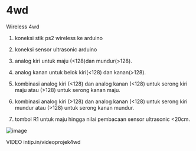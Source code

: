 # 4wd
Wireless 4wd

1. koneksi stik ps2 wireless ke arduino
2. koneksi sensor ultrasonic arduino

3. analog kiri untuk maju (<128)dan mundur(>128).
4. analog kanan untuk belok kiri(<128) dan kanan(>128).
5. kombinasi analog kiri (<128) dan analog kanan (<128) untuk serong kiri maju atau (>128) untuk serong kanan maju.
6. kombinasi analog kiri (>128) dan analog kanan (<128) untuk serong kiri mundur atau (>128) untuk serong kanan mundur.
7. tombol R1 untuk maju hingga nilai pembacaan sensor ultrasonic <20cm.

![image](https://user-images.githubusercontent.com/18106704/149629406-95474154-70a7-4961-828e-4d6f943c92ef.png)


VIDEO   intip.in/videoprojek4wd 
